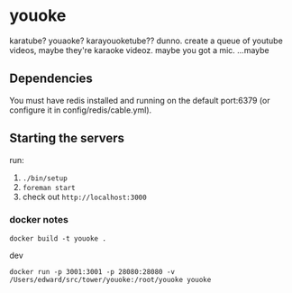# youoke

karatube? youaoke? karayouoketube?? dunno. create a queue of youtube videos, maybe they're karaoke videoz. maybe you got a mic. ...maybe

## Dependencies

You must have redis installed and running on the default port:6379 (or configure it in config/redis/cable.yml).

## Starting the servers

run: 

1. `./bin/setup`
2. `foreman start`
4. check out `http://localhost:3000`

### docker notes

`docker build -t youoke .`

dev

`docker run -p 3001:3001 -p 28080:28080 -v /Users/edward/src/tower/youoke:/root/youoke youoke`
